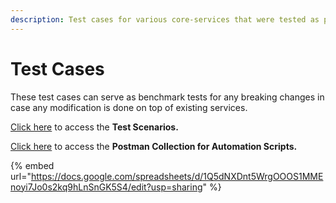 ```yaml
---
description: Test cases for various core-services that were tested as part of DIGIT-2.9-LTS
---
```


# Test Cases

These test cases can serve as benchmark tests for any breaking changes in case any modification is done on top of existing services.

[Click here](https://docs.google.com/spreadsheets/d/1Q5dNXDnt5WrgOOOS1MMEnoyi7Jo0s2kq9hLnSnGK5S4/edit#gid=207107370) to access the **Test Scenarios.**

[Click here](https://docs.google.com/spreadsheets/d/1xTkC\_IeKjWJOWQcD0kXazoFtEPcSG1civVfEHGmIqMM/edit#gid=0) to access the **Postman Collection for Automation Scripts.**&#x20;

{% embed url="https://docs.google.com/spreadsheets/d/1Q5dNXDnt5WrgOOOS1MMEnoyi7Jo0s2kq9hLnSnGK5S4/edit?usp=sharing" %}
